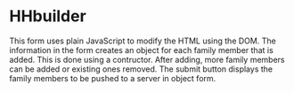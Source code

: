 # HHbuilder

This form uses plain JavaScript to modify the HTML using the DOM. The information in the form creates an object for each family member that is added. This is done using a contructor. After adding, more family members can be added or existing ones removed. The submit button displays the family members to be pushed to a server in object form. 